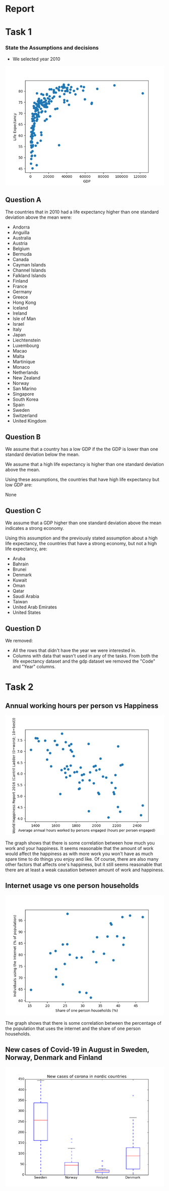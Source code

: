 # Report

# Task 1

### State the Assumptions and decisions

- We selected year 2010

![img](fig/gdp_life.png)


## Question A

The countries that in 2010 had a life expectancy higher than one standard deviation above the mean were:

- Andorra
- Anguilla
- Australia
- Austria
- Belgium 
- Bermuda 
- Canada
- Cayman Islands 
- Channel Islands 
- Falkland Islands 
- Finland 
- France
- Germany 
- Greece
- Hong Kong 
- Iceland 
- Ireland 
- Isle of Man 
- Israel
- Italy 
- Japan 
- Liechtenstein 
- Luxembourg 
- Macao 
- Malta 
- Martinique
- Monaco 
- Netherlands 
- New Zealand 
- Norway 
- San Marino
- Singapore
- South Korea
- Spain
- Sweden
- Switzerland 
- United Kingdom



<!--- Consider whether the results obtained seem
reasonable -->


## Question B

We assume that a country has a low GDP if the the GDP is lower than one standard deviation below the mean. 

We assume that a high life expectancy is higher than one standard deviation above the mean. 

Using these assumptions, the countries that have high life expectancy but low GDP are:

None

<!--- Motivera varför våra assumptions är rimliga? --->
<!--- Consider whether the results obtained seem
reasonable -->

## Question C

We assume that a GDP higher than one standard deviation above the mean indicates a strong economy. 

Using this assumption and the previously stated assumption about a high life expectancy, the countries that have a strong economy, but not a high life expectancy, are:

- Aruba
- Bahrain
- Brunei
- Denmark
- Kuwait
- Oman
- Qatar
- Saudi Arabia
- Taiwan
- United Arab Emirates
- United States


<!--- Motivera varför våra assumptions är rimliga? --->
<!--- Consider whether the results obtained seem
reasonable -->

## Question D

We removed:

- All the rows that didn't have the year we were interested in.
- Columns with data that wasn't used in any of the tasks. From both the life expectancy dataset and the gdp dataset we removed the "Code" and "Year" columns.

<!--- Något om att vi funderade på att ta bort alla rader som ej blev "utvalda" av varken task A, task B, task C ? --->


# Task 2

## Annual working hours per person vs Happiness

![img](fig/working-hours-happiness.png)

The graph shows that there is some correlation between how much you work and your happiness. It seems reasonable that the amount of work would affect the happiness as with more work you won't have as much spare time to do things you enjoy and like.  Of course, there are also many other factors that affects one's happiness, but it still seems reasonable that there are at least a weak causation between amount of work and happiness. 

<!--- Eventuellt något om att working hours inte tar med  arbetslösa? Många som jobbar 0 timmar är förmodligen inte glada? --->

## Internet usage vs one person households

![img](fig/internet_household.png)

The graph shows that there is some correlation between the percentage of the population that uses the internet and the share of one person households.

## New cases of Covid-19 in August in Sweden, Norway, Denmark and Finland

![img](fig/boxplot_covid.png)
